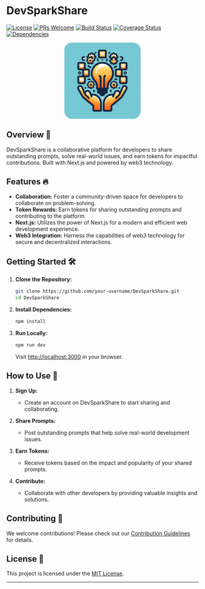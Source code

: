 # DevSparkShare

[![License](https://img.shields.io/badge/license-MIT-blue.svg)](LICENSE)
[![PRs Welcome](https://img.shields.io/badge/PRs-welcome-brightgreen.svg)](CONTRIBUTING.md)
[![Build Status](https://img.shields.io/travis/your-username/DevSparkShare/main.svg)](https://travis-ci.org/your-username/DevSparkShare)
[![Coverage Status](https://coveralls.io/repos/github/your-username/DevSparkShare/badge.svg?branch=main)](https://coveralls.io/github/your-username/DevSparkShare?branch=main)
[![Dependencies](https://img.shields.io/david/your-username/DevSparkShare.svg)](https://david-dm.org/your-username/DevSparkShare)

<div style="display: flex; width: 100%; justify-content: center;">
  <img src="public/assets/images/logo.png" alt="DevSparkShare" style="width: 200px; height: 200px; border-radius: 10%" />
</div>

## Overview 🚀

DevSparkShare is a collaborative platform for developers to share outstanding prompts, solve real-world issues, and earn tokens for impactful contributions. Built with Next.js and powered by web3 technology.

## Features 🔥

- **Collaboration:** Foster a community-driven space for developers to collaborate on problem-solving.
- **Token Rewards:** Earn tokens for sharing outstanding prompts and contributing to the platform.
- **Next.js:** Utilizes the power of Next.js for a modern and efficient web development experience.
- **Web3 Integration:** Harness the capabilities of web3 technology for secure and decentralized interactions.

## Getting Started 🛠️

1. **Clone the Repository:**

    ```bash
    git clone https://github.com/your-username/DevSparkShare.git
    cd DevSparkShare
    ```

2. **Install Dependencies:**

    ```bash
    npm install
    ```

3. **Run Locally:**

    ```bash
    npm run dev
    ```

    Visit [http://localhost:3000](http://localhost:3000) in your browser.

## How to Use 📖

1. **Sign Up:**
   - Create an account on DevSparkShare to start sharing and collaborating.

2. **Share Prompts:**
   - Post outstanding prompts that help solve real-world development issues.

3. **Earn Tokens:**
   - Receive tokens based on the impact and popularity of your shared prompts.

4. **Contribute:**
   - Collaborate with other developers by providing valuable insights and solutions.

## Contributing 🤝

We welcome contributions! Please check out our [Contribution Guidelines](CONTRIBUTING.md) for details.

## License 📝

This project is licensed under the [MIT License](LICENSE).

---